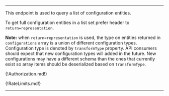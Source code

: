---

This endpoint is used to query a list of configuration entities.

To get full configuration entities in a list set prefer header to `return=representation`.

**Note:** when `return=representation` is used, the type on entities returned in `configurations` array is a union of different configuration types. Configuration type is denoted by `transformType` property. API consumers should expect that new configuration types will added in the future. New configurations may have a different schema than the ones that currently exist so array items should be deserialized based on `transformType`.

{!Authorization.md!}

{!RateLimits.md!}

---